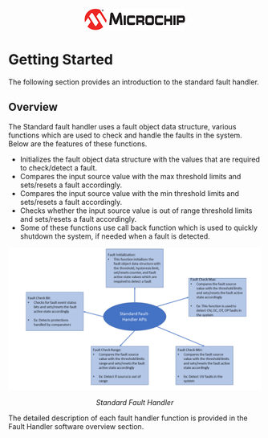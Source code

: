 <div>
  <p>
    <center>
    <img src="images/microchip.jpg" alt="">
    </center>
  </p>
</div>

# Getting Started

The following section provides an introduction to the standard fault handler.

## Overview 
The Standard fault handler uses a fault object data structure, various functions which are used to
check and handle the faults in the system. Below are the features of these functions. 
- Initializes the fault object data structure with the values that are required to check/detect a fault. 
- Compares the input source value with the max threshold limits and sets/resets a fault accordingly. 
- Compares the input source value with the min threshold limits and sets/resets a fault accordingly. 
- Checks whether the input source value is out of range threshold limits and sets/resets a fault accordingly.
- Some of these functions use call back function which is used to quickly shutdown the system, if needed when a fault is detected. 



<p>
      <center>
        <img src="images/Fault_BlockDiagram.png" alt="">
      </center>
    </p>
    <p><center><i> Standard Fault Handler  </i></center></p>

The detailed description of each fault handler function is provided in the Fault Handler software overview section.